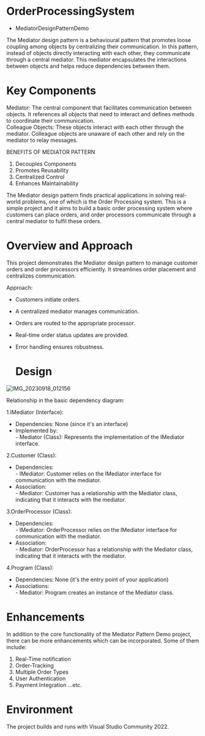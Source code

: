 # OrderProcessingSystem
- MediatorDesignPatternDemo

The Mediator design pattern is a behavioural pattern that promotes loose coupling among objects by centralizing their communication. In this pattern, instead of objects directly interacting with each other, they communicate through a central mediator. This mediator encapsulates the interactions between objects and helps reduce dependencies between them.

# Key Components
Mediator: The central component that facilitates communication between objects. It references all objects that need to interact and defines methods to coordinate their communication.\
Colleague Objects: These objects interact with each other through the mediator. Colleague objects are unaware of each other and rely on the mediator to relay messages.

BENEFITS OF MEDIATOR PATTERN
1. Decouples Components
2. Promotes Reusability
3. Centralized Control
4. Enhances Maintainability

The Mediator design pattern finds practical applications in solving real-world problems, one of which is the Order Processing system. This is a simple project and it aims to build a basic order processing system where customers can place orders, and order processors communicate through a central mediator to fulfil these orders.

# Overview and Approach
This project demonstrates the Mediator design pattern to manage customer orders and order processors efficiently. It streamlines order placement and centralizes communication.

Approach:
- Customers initiate orders.
- A centralized mediator manages communication.
- Orders are routed to the appropriate processor.
- Real-time order status updates are provided.
- Error handling ensures robustness.

  # Design
 ![IMG_20230918_012156](https://github.com/thanmayee07/MediatorDesignPatternDemo/assets/114472443/87afc8ac-414d-4f44-bad6-3e032ee671af)

Relationship in the basic dependency diagram:

1.IMediator (Interface):
- Dependencies: None (since it's an interface)
- Implemented by:\
       - Mediator (Class): Represents the implementation of the IMediator interface.

2.Customer (Class):
- Dependencies:\
       - IMediator: Customer relies on the IMediator interface for communication with the mediator.
- Association:\
       - Mediator: Customer has a relationship with the Mediator class, indicating that it interacts with the mediator.

3.OrderProcessor (Class):
- Dependencies:\
       - IMediator: OrderProcessor relies on the IMediator interface for communication with the mediator.
- Association:\
       - Mediator: OrderProcessor has a relationship with the Mediator class, indicating that it interacts with the mediator.

4.Program (Class):
- Dependencies: None (it's the entry point of your application)
- Associations:\
       - Mediator: Program creates an instance of the Mediator class.

# Enhancements

In addition to the core functionality of the Mediator Pattern Demo project, there can be more enhancements which can be incorporated. Some of them include:
1. Real-Time notification
2. Order-Tracking
3. Multiple Order Types
4. User Authentication
5. Payment Integration
...etc.
   
# Environment
The project builds and runs with Visual Studio Community 2022.
